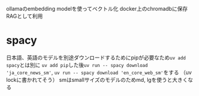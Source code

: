 ollamaのembedding modelを使ってベクトル化
docker上のchromadbに保存
RAGとして利用


# spacy
日本語、英語のモデルを別途ダウンロードするためにpipが必要なため`uv add spacy`とは別に
`uv add pip`した後`uv run -- spacy download 'ja_core_news_sm'`, `uv run -- spacy download 'en_core_web_sm'`をする
（uv lockに書かれてそう）
smはsmallサイズのモデルのためmd, lgを使うと大きくなる